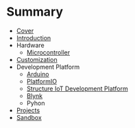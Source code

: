# Summary

* [Cover](README.md)
* [Introduction](documentation/Introduction.md)
* Hardware
   * [Microcontroller](documentation/Microcontroller.md)
* [Customization](documentation/Customization.md)
* Development Platform
   * [Arduino](documentation/Arduino.md)
   * [PlatformIO](documentation/PlatformIo.md)
   * [Structure IoT Development Platform](StructureIoTDevelopmentPlatform.md)
   * [Blynk](documentation/Blynk.md)
   * Pyhon
* [Projects](documentation/Projects.md)
* [Sandbox](documentation/Sandbox.md)

